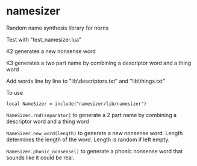 # namesizer
Random name synthesis library for norns

Test with "test_namesizer.lua"

K2 generates a new nonsense word

K3 generates a two part name by combining a descriptor word and a thing word

Add words line by line to "lib\descriptors.txt" and "lib\things.txt"

To use 

```
local NameSizer = include("namesizer/lib/namesizer")
```

`NameSizer.rnd(separator)` to generate a 2 part name by combining a descriptor word and a thing word

`NameSizer.new_word(length)` to generate a new nonsense word. Length determines the length of the word. Length is random if left empty. 

`NameSizer.phonic_nonsense()` to generate a phonic nonsense word that sounds like it could be real. 







